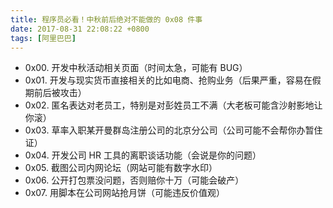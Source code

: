 ```yaml
---
title: 程序员必看！中秋前后绝对不能做的 0x08 件事
date: 2017-08-31 22:08:22 +0800
tags: [阿里巴巴]
---
```


- 0x00. 开发中秋活动相关页面（时间太急，可能有 BUG）
- 0x01. 开发与现实货币直接相关的比如电商、抢购业务（后果严重，容易在假期前后被攻击）
- 0x02. 匿名表达对老员工，特别是对彭姓员工不满（大老板可能含沙射影地让你滚）
- 0x03. 草率入职某开曼群岛注册公司的北京分公司（公司可能不会帮你办暂住证）
- 0x04. 开发公司 HR 工具的离职谈话功能（会说是你的问题）
- 0x05. 截图公司内网论坛（网站可能有数字水印）
- 0x06. 公开打包票没问题，否则赔你十万（可能会破产）
- 0x07. 用脚本在公司网站抢月饼（可能违反价值观）
